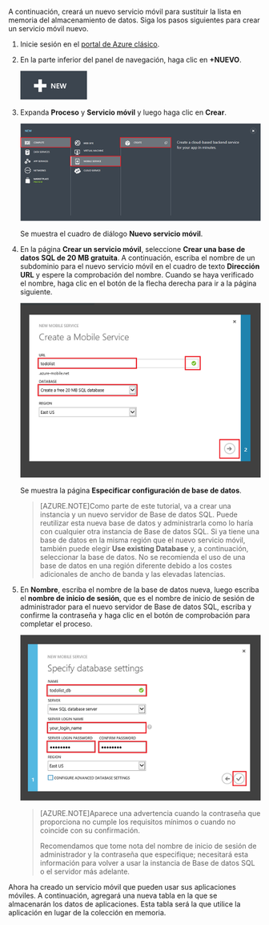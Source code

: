 

A continuación, creará un nuevo servicio móvil para sustituir la lista en memoria del almacenamiento de datos. Siga los pasos siguientes para crear un servicio móvil nuevo.

1. Inicie sesión en el [portal de Azure clásico](https://manage.windowsazure.com/). 
2.	En la parte inferior del panel de navegación, haga clic en **+NUEVO**.

	![plus-new](./media/mobile-services-create-new-service-data/plus-new.png)

3.	Expanda **Proceso** y **Servicio móvil** y luego haga clic en **Crear**.

	![mobile-create](./media/mobile-services-create-new-service-data/mobile-create.png)

    Se muestra el cuadro de diálogo **Nuevo servicio móvil**.

4.	En la página **Crear un servicio móvil**, seleccione **Crear una base de datos SQL de 20 MB gratuita**. A continuación, escriba el nombre de un subdominio para el nuevo servicio móvil en el cuadro de texto **Dirección URL** y espere la comprobación del nombre. Cuando se haya verificado el nombre, haga clic en el botón de la flecha derecha para ir a la página siguiente.

	![mobile-create-page1](./media/mobile-services-create-new-service-data/mobile-create-page1.png)

    Se muestra la página **Especificar configuración de base de datos**.

    
	> [AZURE.NOTE]Como parte de este tutorial, va a crear una instancia y un nuevo servidor de Base de datos SQL. Puede reutilizar esta nueva base de datos y administrarla como lo haría con cualquier otra instancia de Base de datos SQL. Si ya tiene una base de datos en la misma región que el nuevo servicio móvil, también puede elegir **Use existing Database** y, a continuación, seleccionar la base de datos. No se recomienda el uso de una base de datos en una región diferente debido a los costes adicionales de ancho de banda y las elevadas latencias.

5.	En **Nombre**, escriba el nombre de la base de datos nueva, luego escriba el **nombre de inicio de sesión**, que es el nombre de inicio de sesión de administrador para el nuevo servidor de Base de datos SQL, escriba y confirme la contraseña y haga clic en el botón de comprobación para completar el proceso.

	![mobile-create-page2](./media/mobile-services-create-new-service-data/mobile-create-page2.png)

    
	> [AZURE.NOTE]Aparece una advertencia cuando la contraseña que proporciona no cumple los requisitos mínimos o cuando no coincide con su confirmación.
	>
	> Recomendamos que tome nota del nombre de inicio de sesión de administrador y la contraseña que especifique; necesitará esta información para volver a usar la instancia de Base de datos SQL o el servidor más adelante.

Ahora ha creado un servicio móvil que pueden usar sus aplicaciones móviles. A continuación, agregará una nueva tabla en la que se almacenarán los datos de aplicaciones. Esta tabla será la que utilice la aplicación en lugar de la colección en memoria.

<!---HONumber=AcomDC_1203_2015-->